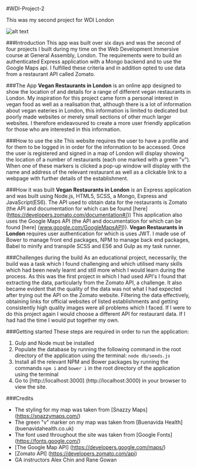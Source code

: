 #WDI-Project-2

This was my second project for WDI London

![alt text](https://cloud.githubusercontent.com/assets/18631052/19972064/e12ffabe-a1d8-11e6-8800-5a552b0a381a.png "Vegan Restaurants in London map")

###Introduction
This app was built over six days and was the second of four projects I built during my time on the Web Development Immersive course at General Assembly, London.
The requirements were to build an authenticated Express application with a Mongo backend and to use the Google Maps api.
I fulfilled these criteria and in addition opted to use data from a restaurant API called Zomato.

###The App
**Vegan Restaurants in London** is an online app designed to show the location of and details for a range of different vegan restaurants in London.
My inspiration for this project came form a personal interest in vegan food as well as a realisation that, although there is a lot of information about vegan eateries in London, this information is limited to dedicated but poorly made websites or merely small sections of other much larger websites.
I therefore endeavoured to create a more user friendly application for those who are interested in this information.

###How to use the site
This website requires the user to have a profile and for them to be logged in in order for the information to be accessed. Once the user is registered and signed in a map of London will display showing the location of a number of restaurants (each one marked with a green "v"). When one of these markers is clicked a pop-up window will display with the name and address of the relevant restaurant as well as a clickable link to a webpage with further details of the establishment.


###How it was built
**Vegan Restaurants in London** is an Express application and was built using  Node.js, HTML5, SCSS, a Mongo, Express and JavaScript(ES6).
The API used to obtain data for the restaurants is Zomato (the API and documentation for which can be found [here] (https://developers.zomato.com/documentation#/))
This application also uses the Google Maps API (the API and documentation for which can be found [here] (www.google.com/GoogleMapsAPI‎)).
**Vegan Restaurants in London** requires user authentication for which is uses JWT.
I made use of Bower to manage front end packages, NPM to manage back end packages, Babel to minify and transpile SCSS and ES6 and Gulp as my task runner.

###Challenges during the build
As an educational project, necessarily, the build was a task which I found challenging and which utilised many skills which had been newly learnt and still more which I would learn during the process.
As this was the first project in which I had used API's I found that extracting the data, particularly from the Zomato API, a challenge. It also became evident that the quality of the data was not what I had expected after trying out the API on the Zomato website. Filtering the data effectively,  obtaining links for official websites of listed establishments and getting consistently high quality images were all problems which I faced.
If I were to do this project again I would choose a different API for restaurant data. If I had had the time I would put together my own.

###Getting started
These steps are required in order to run the application:

1. Gulp and Node must be installed
2. Populate the database by running the following command in the root directory of the application using the terminal: `node db/seeds.js`
3. Install all the relevant NPM and Bower packages by running the commands `npm i` and `bower i` in the root directory of the application using the terminal
4. Go to [http://localhost:3000] (http://localhost:3000) in your browser to view the site.

###Credits
- The styling for my map was taken from [Snazzy Maps] (https://snazzymaps.com/)
- The green "v" marker on my map was taken from [Buenavida Health] (buenavidahealth.co.uk)
- The font used throughout the site was taken from [Google Fonts] (https://fonts.google.com/)
- [The Google Map API] (https://developers.google.com/maps/)
- [Zomato API] (https://developers.zomato.com/api)
- GA instructors Alex Chin and Rane Gowan
